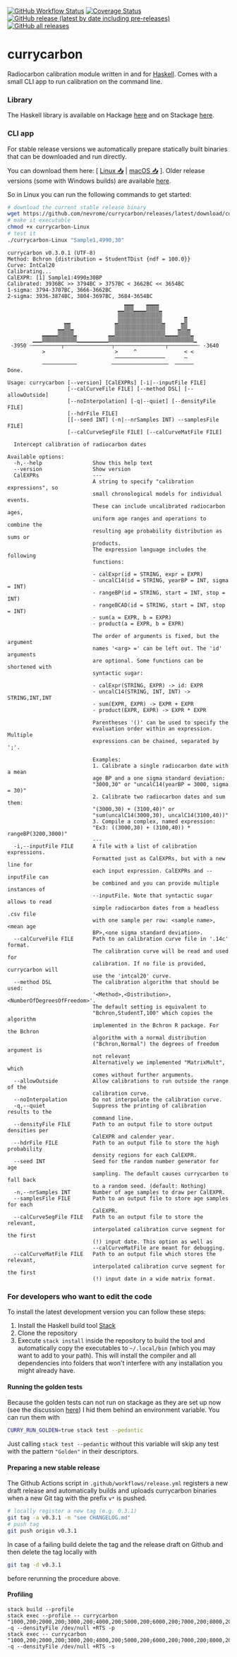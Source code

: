[![GitHub Workflow Status](https://github.com/nevrome/currycarbon/actions/workflows/normalCheck.yml/badge.svg)](https://github.com/nevrome/currycarbon/actions/workflows/normalCheck.yml)
[![Coverage Status](https://img.shields.io/codecov/c/github/nevrome/currycarbon/master.svg)](https://codecov.io/github/nevrome/currycarbon?branch=master)
[![GitHub release (latest by date including pre-releases)](https://img.shields.io/github/v/release/nevrome/currycarbon?include_prereleases) 
![GitHub all releases](https://img.shields.io/github/downloads/nevrome/currycarbon/total)](https://github.com/nevrome/currycarbon/releases)

# currycarbon

Radiocarbon calibration module written in and for [Haskell](https://www.haskell.org). Comes with a small CLI app to run calibration on the command line.

### Library

The Haskell library is available on Hackage [here](https://hackage.haskell.org/package/currycarbon) and on Stackage [here](https://www.stackage.org/package/currycarbon).

### CLI app

For stable release versions we automatically prepare statically built binaries that can be downloaded and run directly.

You can download them here: [ [Linux 📥](https://github.com/nevrome/currycarbon/releases/latest/download/currycarbon-Linux) | [macOS 📥](https://github.com/nevrome/currycarbon/releases/latest/download/currycarbon-macOS) ]. Older release versions (some with Windows builds) are available [here](https://github.com/nevrome/currycarbon/releases).

So in Linux you can run the following commands to get started:

```bash
# download the current stable release binary
wget https://github.com/nevrome/currycarbon/releases/latest/download/currycarbon-Linux
# make it executable
chmod +x currycarbon-Linux
# test it
./currycarbon-Linux "Sample1,4990,30"
```

```
currycarbon v0.3.0.1 (UTF-8)
Method: Bchron {distribution = StudentTDist {ndf = 100.0}}
Curve: IntCal20
Calibrating...
CalEXPR: [1] Sample1:4990±30BP
Calibrated: 3936BC >> 3794BC > 3757BC < 3662BC << 3654BC
1-sigma: 3794-3707BC, 3666-3662BC
2-sigma: 3936-3874BC, 3804-3697BC, 3684-3654BC
                                     ▁▁▁    ▁▁▁▁
                                   ▁▁▒▒▒▁▁▁▁▒▒▒▒▁
                                   ▒▒▒▒▒▒▒▒▒▒▒▒▒▒       ▁
                  ▁▁              ▁▒▒▒▒▒▒▒▒▒▒▒▒▒▒▁     ▁▒
                ▁▁▒▒▁             ▒▒▒▒▒▒▒▒▒▒▒▒▒▒▒▒    ▁▒▒▁
           ▁▁▁▁▁▒▒▒▒▒▁          ▁▁▒▒▒▒▒▒▒▒▒▒▒▒▒▒▒▒▁▁▁▁▒▒▒▒▁
        ▁▁▁▒▒▒▒▒▒▒▒▒▒▒▁▁▁▁▁▁▁▁▁▁▒▒▒▒▒▒▒▒▒▒▒▒▒▒▒▒▒▒▒▒▒▒▒▒▒▒▒▁
 -3950 ┄─────────┬───────────────┬────────────────┬─────────┄ -3640
           >                      >     ^               < <
                                  ────────────────      ─
           ───────────           ──────────────────  ──────
Done.
```

```
Usage: currycarbon [--version] [CalEXPRs] [-i|--inputFile FILE]
                   [--calCurveFile FILE] [--method DSL] [--allowOutside]
                   [--noInterpolation] [-q|--quiet] [--densityFile FILE]
                   [--hdrFile FILE]
                   [[--seed INT] (-n|--nrSamples INT) --samplesFile FILE]
                   [--calCurveSegFile FILE] [--calCurveMatFile FILE]

  Intercept calibration of radiocarbon dates

Available options:
  -h,--help                Show this help text
  --version                Show version
  CalEXPRs                 ---
                           A string to specify "calibration expressions", so
                           small chronological models for individual events.
                           These can include uncalibrated radiocarbon ages,
                           uniform age ranges and operations to combine the
                           resulting age probability distribution as sums or
                           products.
                           The expression language includes the following
                           functions:

                           - calExpr(id = STRING, expr = EXPR)
                           - uncalC14(id = STRING, yearBP = INT, sigma = INT)
                           - rangeBP(id = STRING, start = INT, stop = INT)
                           - rangeBCAD(id = STRING, start = INT, stop = INT)
                           - sum(a = EXPR, b = EXPR)
                           - product(a = EXPR, b = EXPR)

                           The order of arguments is fixed, but the argument
                           names '<arg> =' can be left out. The 'id' arguments
                           are optional. Some functions can be shortened with
                           syntactic sugar:

                           - calExpr(STRING, EXPR) -> id: EXPR
                           - uncalC14(STRING, INT, INT) -> STRING,INT,INT
                           - sum(EXPR, EXPR) -> EXPR + EXPR
                           - product(EXPR, EXPR) -> EXPR * EXPR

                           Parentheses '()' can be used to specify the
                           evaluation order within an expression. Multiple
                           expressions can be chained, separated by ';'.

                           Examples:
                           1. Calibrate a single radiocarbon date with a mean
                           age BP and a one sigma standard deviation:
                           "3000,30" or "uncalC14(yearBP = 3000, sigma = 30)"
                           2. Calibrate two radiocarbon dates and sum them:
                           "(3000,30) + (3100,40)" or
                           "sum(uncalC14(3000,30), uncalC14(3100,40))"
                           3. Compile a complex, named expression:
                           "Ex3: ((3000,30) + (3100,40)) * rangeBP(3200,3000)"
                           ---
  -i,--inputFile FILE      A file with a list of calibration expressions.
                           Formatted just as CalEXPRs, but with a new line for
                           each input expression. CalEXPRs and --inputFile can
                           be combined and you can provide multiple instances of
                           --inputFile. Note that syntactic sugar allows to read
                           simple radiocarbon dates from a headless .csv file
                           with one sample per row: <sample name>,<mean age
                           BP>,<one sigma standard deviation>.
  --calCurveFile FILE      Path to an calibration curve file in '.14c' format.
                           The calibration curve will be read and used for
                           calibration. If no file is provided, currycarbon will
                           use the 'intcal20' curve.
  --method DSL             The calibration algorithm that should be used:
                           '<Method>,<Distribution>,<NumberOfDegreesOfFreedom>'.
                           The default setting is equivalent to
                           "Bchron,StudentT,100" which copies the algorithm
                           implemented in the Bchron R package. For the Bchron
                           algorithm with a normal distribution
                           ("Bchron,Normal") the degrees of freedom argument is
                           not relevant
                           Alternatively we implemented "MatrixMult", which
                           comes without further arguments.
  --allowOutside           Allow calibrations to run outside the range of the
                           calibration curve.
  --noInterpolation        Do not interpolate the calibration curve.
  -q,--quiet               Suppress the printing of calibration results to the
                           command line.
  --densityFile FILE       Path to an output file to store output densities per
                           CalEXPR and calender year.
  --hdrFile FILE           Path to an output file to store the high probability
                           density regions for each CalEXPR.
  --seed INT               Seed for the random number generator for age
                           sampling. The default causes currycarbon to fall back
                           to a random seed. (default: Nothing)
  -n,--nrSamples INT       Number of age samples to draw per CalEXPR.
  --samplesFile FILE       Path to an output file to store age samples for each
                           CalEXPR.
  --calCurveSegFile FILE   Path to an output file to store the relevant,
                           interpolated calibration curve segment for the first
                           (!) input date. This option as well as
                           --calCurveMatFile are meant for debugging.
  --calCurveMatFile FILE   Path to an output file which stores the relevant,
                           interpolated calibration curve segment for the first
                           (!) input date in a wide matrix format.
```

### For developers who want to edit the code

To install the latest development version you can follow these steps:

1. Install the Haskell build tool [Stack](https://docs.haskellstack.org/en/stable/README/)
2. Clone the repository
3. Execute `stack install` inside the repository to build the tool and automatically copy the executables to `~/.local/bin` (which you may want to add to your path). This will install the compiler and all dependencies into folders that won't interfere with any installation you might already have.

#### Running the golden tests

Because the golden tests can not run on stackage as they are set up now (see the discussion [here](https://github.com/nevrome/currycarbon/issues/17)) I hid them behind an environment variable. You can run them with

```bash
CURRY_RUN_GOLDEN=true stack test --pedantic
```

Just calling `stack test --pedantic` without this variable will skip any test with the pattern `"Golden"` in their descriptors.

#### Preparing a new stable release

The Github Actions script in `.github/workflows/release.yml` registers a new draft release and automatically builds and uploads currycarbon binaries when a new Git tag with the prefix `v*` is pushed. 

```bash
# locally register a new tag (e.g. 0.3.1)
git tag -a v0.3.1 -m "see CHANGELOG.md"
# push tag
git push origin v0.3.1
```

In case of a failing build delete the tag and the release draft on Github and then delete the tag locally with

```bash
git tag -d v0.3.1
```

before rerunning the procedure above.

#### Profiling

```
stack build --profile
stack exec --profile -- currycarbon "1000,200;2000,200;3000,200;4000,200;5000,200;6000,200;7000,200;8000,200" -q --densityFile /dev/null +RTS -p
stack exec -- currycarbon "1000,200;2000,200;3000,200;4000,200;5000,200;6000,200;7000,200;8000,200" -q --densityFile /dev/null +RTS -s
```
